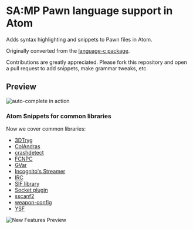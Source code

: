 # SA:MP Pawn language support in Atom

Adds syntax highlighting and snippets to Pawn files in Atom.

Originally converted from the [language-c package](https://github.com/atom/language-c).

Contributions are greatly appreciated. Please fork this repository and open a
pull request to add snippets, make grammar tweaks, etc.

## Preview

![auto-complete in action](http://i.imgur.com/r7nXTOS.gif)

### Atom Snippets for common libraries
Now we cover common libraries:
* [3DTryg](http://forum.sa-mp.com/showthread.php?t=591010)
* [ColAndras](http://forum.sa-mp.com/showthread.php?t=586068)
* [crashdetect](https://github.com/Zeex/samp-plugin-crashdetect)
* [FCNPC](http://forum.sa-mp.com/showthread.php?t=428066)
* [GVar](http://forum.sa-mp.com/showthread.php?t=151076)
* [Incognito's Streamer](http://forum.sa-mp.com/showthread.php?t=102865)
* [IRC](http://forum.sa-mp.com/showthread.php?t=98803)
* [SIF library](https://github.com/Southclaws/SIF)
* [Socket plugin](http://forum.sa-mp.com/showthread.php?t=333934)
* [sscanf2](https://github.com/maddinat0r/sscanf)
* [weapon-config](http://forum.sa-mp.com/showthread.php?t=563387)
* [YSF](http://forum.sa-mp.com/showthread.php?t=513499)


![New Features Preview](http://i.imgur.com/2m0NWje.png)
